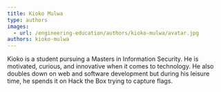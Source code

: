 ```yaml
---
title: Kioko Mulwa
type: authors
images:
  - url: /engineering-education/authors/kioko-mulwa/avatar.jpg
authors: kioko-mulwa
---
```

Kioko is a student pursuing a Masters in Information Security. He is motivated, curious, and innovative when it comes to technology. He also doubles down on web and software development but during his leisure time, he spends it on Hack the Box trying to capture flags.
